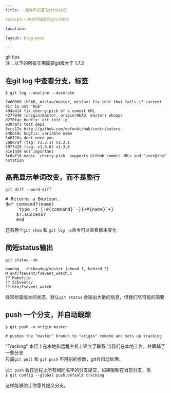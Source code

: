 ```yaml
---
title: 一些你不知道的git小技巧

excerpt:一些你不知道的git小技巧  

location: 

layout: blog-post

---
```


git tips   
注：以下的所有实例需要git版大于 1.7.2

在git log 中查看分支，标签
-------------------------
`$ git log --oneline --decorate`

    7466000 (HEAD, mislav/master, mislav) fix test that fails if current dir is not "hub"
    494a414 fix cherry-pick of a commit URL
    4277848 (origin/master, origin/HEAD, master) whoops
    d270fae bugfix: git init -g
    9307af3 test deps
    8ccc17e http://github.com/defunkt/hub/contributors
    64bb19c bugfix: variable name
    546726a dont need you
    3a8d7af (tag: v1.3.1) v1.3.1
    197f429 (tag: v1.3.0) v1.3.0
    a1e1a50 not important
	3c6af16 magic `cherry-pick` supports GitHub commit URLs and "user@sha" notation

高亮显示单词改变，而不是整行
-------------------------------
`git diff --word-diff`

<pre>
# Returns a Boolean.
def command?(name)
	`type -t [-#{command}`-]{+#{name}`+}
	$?.success?
	end
</pre>

还有两个`git show` 和 `git log -p`命令可以查看版本变化

简短status输出
--------------
`git status -sb`

    baudgg...thibaudgg/master [ahead 1, behind 2]
    M ext/fsevent/fsevent_watch.c
    ?? Makefile
    ?? SCEvents/
    ?? bin/fsevent_watch

经常检查版本的状态，默认`git status` 会输出大量的信息，但我们尽可能的简要

push 一个分支，并自动跟踪
--------------
`$ git push -u origin master`

`# pushes the "master" branch to "origin" remote and sets up tracking`

"Tracking" 本行上在本地和远程主机上建立了联系,当我们在本地工作，并跟踪了一些分支   
只需`git pull` 和 `git push` 不用别的参数，git会自动处理。

`git push` 会在远程上所有相同名字的分支提交，如果限制在当前分支，需  
`$ git config --global push.default tracking `

这样能够防止你意外提交分支。


